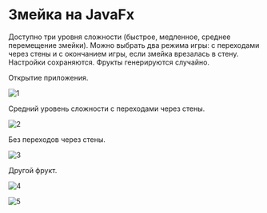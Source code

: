 # Змейка на JavaFx
Доступно три уровня сложности (быстрое, медленное, среднее перемещение змейки). Можно выбрать два режима игры: с переходами через стены и с окончанием игры, если змейка врезалась в стену. Настройки сохраняются. Фрукты генерируются случайно.

Открытие приложения.

![1](https://user-images.githubusercontent.com/72038900/214673774-7f782ab9-ae33-449f-8b54-56081f690022.PNG)

Средний уровень сложности с переходами через стены.

![2](https://user-images.githubusercontent.com/72038900/214674660-a3e4e94d-d196-44cc-8780-f1b0f8b450e6.jpg)

Без переходов через стены.

![3](https://user-images.githubusercontent.com/72038900/214674670-7ec7d131-f888-4675-8bb7-1f4fd7c2fb82.jpg)

Другой фрукт.

![4](https://user-images.githubusercontent.com/72038900/214674673-f8659358-d519-4d49-beb5-96dd8dd77e76.jpg)


![5](https://user-images.githubusercontent.com/72038900/214674676-aa96910b-3849-4039-87c6-63d7684a1c4c.jpg)
